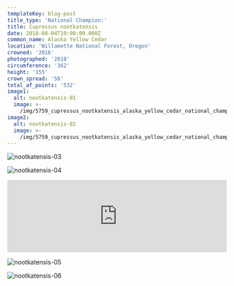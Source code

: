 ```yaml
---
templateKey: blog-post
title_type: 'National Champion:'
title: Cupressus nootkatensis
date: 2018-08-04T19:08:00.000Z
common_name: Alaska Yellow Cedar
location: 'Willamette National Forest, Oregon'
crowned: '2016'
photographed: '2018'
circumference: '362'
height: '155'
crown_spread: '58'
total_af_points: '532'
image1:
  alt: nootkatensis-01
  image: >-
    /img/5759_cupressus_nootkatensis_alaska_yellow_cedar_national_champion_willamette_national_forest_oregon_8-4-2018_american_forests_brian_kelley_canopy.jpg
image2:
  alt: nootkatensis-02
  image: >-
    /img/5759_cupressus_nootkatensis_alaska_yellow_cedar_national_champion_willamette_national_forest_oregon_8-4-2018_american_forests_brian_kelley_base.jpg
---
```

![nootkatensis-03](/img/5759_cupressus_nootkatensis_alaska_yellow_cedar_national_champion_willamette_national_forest_oregon_8-4-2018_american_forests_brian_kelley_grove.jpg)

![nootkatensis-04](/img/cupressus_nootkatensis_alaska_yellow_cedar_potetial_runner-up_national_champion_willamette_national_forest_oregon_8-4-2018_american_forests_brian_kelley_scale.jpg)

<iframe width="100%" height="166" scrolling="no" frameborder="no" allow="autoplay" src="https://w.soundcloud.com/player/?url=https%3A//api.soundcloud.com/tracks/606037287&color=%23ff5500&auto_play=false&hide_related=false&show_comments=true&show_user=true&show_reposts=false&show_teaser=true"></iframe>

![nootkatensis-05](/img/5759_cupressus_nootkatensis_alaska_yellow_cedar_national_champion_willamette_national_forest_oregon_8-4-2018_american_forests_brian_kelley_scale.jpg)

![nootkatensis-06](/img/5759_cupressus_nootkatensis_alaska_yellow_cedar_national_champion_willamette_national_forest_oregon_8-4-2018_american_forests_brian_kelley_leaf.jpg)
